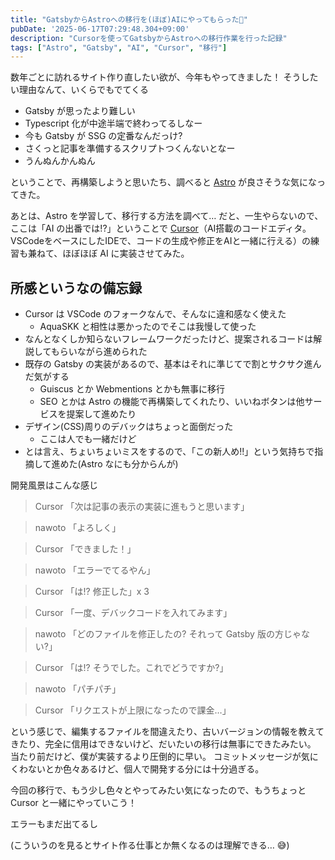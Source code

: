 ```yaml
---
title: "GatsbyからAstroへの移行を(ほぼ)AIにやってもらった🎉"
pubDate: '2025-06-17T07:29:48.304+09:00'
description: "Cursorを使ってGatsbyからAstroへの移行作業を行った記録"
tags: ["Astro", "Gatsby", "AI", "Cursor", "移行"]
---
```


数年ごとに訪れるサイト作り直したい欲が、今年もやってきました！
そうしたい理由なんて、いくらでもでてくる
- Gatsby が思ったより難しい
- Typescript 化が中途半端で終わってるしなー
- 今も Gatsby が SSG の定番なんだっけ?
- さくっと記事を準備するスクリプトつくんないとなー
- うんぬんかんぬん

ということで、再構築しようと思いたち、調べると [Astro](https://astro.build) が良さそうな気になってきた。

あとは、Astro を学習して、移行する方法を調べて…
だと、一生やらないので、ここは「AI の出番では!?」ということで [Cursor](https://cursor.sh)（AI搭載のコードエディタ。VSCodeをベースにしたIDEで、コードの生成や修正をAIと一緒に行える）の練習も兼ねて、ほぼほぼ AI に実装させてみた。

## 所感というなの備忘録

- Cursor は VSCode のフォークなんで、そんなに違和感なく使えた
  - AquaSKK と相性は悪かったのでそこは我慢して使った
- なんとなくしか知らないフレームワークだったけど、提案されるコードは解説してもらいながら進められた
- 既存の Gatsby の実装があるので、基本はそれに準じてで割とサクサク進んだ気がする
  - Guiscus とか Webmentions とかも無事に移行
  - SEO とかは Astro の機能で再構築してくれたり、いいねボタンは他サービスを提案して進めたり
- デザイン(CSS)周りのデバックはちょっと面倒だった
  - ここは人でも一緒だけど
- とは言え、ちょいちょいミスをするので、「この新人め!!」という気持ちで指摘して進めた(Astro なにも分からんが)

開発風景はこんな感じ

> Cursor 「次は記事の表示の実装に進もうと思います」

> nawoto 「よろしく」

> Cursor 「できました！」

> nawoto 「エラーでてるやん」

> Cursor 「は!? 修正した」x 3

> Cursor 「一度、デバックコードを入れてみます」

> nawoto 「どのファイルを修正したの? それって Gatsby 版の方じゃない?」

> Cursor 「は!? そうでした。これでどうですか?」

> nawoto 「パチパチ」

> Cursor 「リクエストが上限になったので課金…」

という感じで、編集するファイルを間違えたり、古いバージョンの情報を教えてきたり、完全に信用はできないけど、だいたいの移行は無事にできたみたい。
当たり前だけど、僕が実装するより圧倒的に早い。
コミットメッセージが気にくわないとか色々あるけど、個人で開発する分には十分過ぎる。

今回の移行で、もう少し色々とやってみたい気になったので、もうちょっと Cursor と一緒にやっていこう！

エラーもまだ出てるし

(こういうのを見るとサイト作る仕事とか無くなるのは理解できる… 😅)